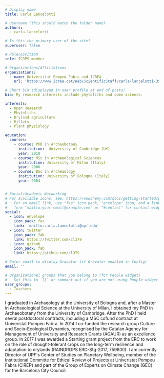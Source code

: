 ```yaml
---
# Display name
title: Carla Lancelotti

# Username (this should match the folder name)
authors:
  - carla-lancelotti

# Is this the primary user of the site?
superuser: false

# Role/position
role: ICOPS member

# Organizations/Affiliations
organizations:
  - name: Universitat Pompeu Fabra and ICREA
    url: 'https://www.icrea.cat/Web/ScientificStaff/carla-lancelotti-353040'

# Short bio (displayed in user profile at end of posts)
bio: My research interests include phytoliths and open science.

interests:
  - Open Research
  - Phytoliths
  - Dryland agriculture
  - Millets
  - Plant physiology

education:
  courses:
    - course: PhD in Archaobotany
      institution:  University of Cambridge (UK)
      year: 2010
    - course: MSc in Archaeological Sciences
      institution: University of Milan (Italy)
      year: 2006
    - course: BSc in Archeaology
      institution: University of Bologna (Italy)
      year: 2004


# Social/Academic Networking
# For available icons, see: https://wowchemy.com/docs/getting-started/page-builder/#icons
#   For an email link, use "fas" icon pack, "envelope" icon, and a link in the
#   form "mailto:your-email@example.com" or "#contact" for contact widget.
social:
  - icon: envelope
    icon_pack: fas
    link: 'mailto:carla.lancelotti@upf.edu'
  - icon: twitter
    icon_pack: fab
    link: https://twitter.com/cl379
  - icon: github
    icon_pack: fab
    link: https://github.com/cl379

# Enter email to display Gravatar (if Gravatar enabled in Config)
email: ''

# Organizational groups that you belong to (for People widget)
#   Set this to `[]` or comment out if you are not using People widget.
user_groups:
  - Teachers
---
```


I graduated in Archaeology at the University of Bologna and, after a Master in Archaeological Science at the University of Milan, I obtained my PhD in Archaeobotany from the University of Cambridge. After the PhD I held sevral postdoctoral contracts, including a MSC cofund contract at Univeristat Pompeu Fabra. In 2014 I co-funded the research group Culture and Socio-Ecological Dynamics, recognised by the Catalan Agency for Management of University and Research Grants (AGAUR) as an excellence group. In 2017 I was awarded a Starting grant project from the ERC to work on the role of drought-tolerant crops on the long-term resilience and adaptation to drylands (RAINDROPS ERC-Stg-2017, 759800). I am currently Director of UPF's Center of Studies on Planetary Wellbeing, member of the Institutional Committe for Ethical Review of Projects at Univeristat Pompeu Fabra (CIREP) and part of the Group of Experts on Climate Change (GEC) for the Barcelona City Council. 

